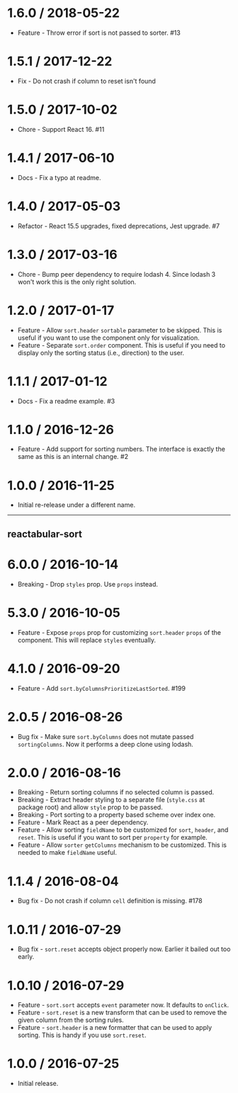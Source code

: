 1.6.0 / 2018-05-22
==================

  * Feature - Throw error if sort is not passed to sorter. #13

1.5.1 / 2017-12-22
==================

  * Fix - Do not crash if column to reset isn't found

1.5.0 / 2017-10-02
==================

  * Chore - Support React 16. #11

1.4.1 / 2017-06-10
==================

  * Docs - Fix a typo at readme.

1.4.0 / 2017-05-03
==================

  * Refactor - React 15.5 upgrades, fixed deprecations, Jest upgrade. #7

1.3.0 / 2017-03-16
==================

  * Chore - Bump peer dependency to require lodash 4. Since lodash 3 won't work this is the only right solution.

1.2.0 / 2017-01-17
==================

  * Feature - Allow `sort.header` `sortable` parameter to be skipped. This is useful if you want to use the component only for visualization.
  * Feature - Separate `sort.order` component. This is useful if you need to display only the sorting status (i.e., direction) to the user.

1.1.1 / 2017-01-12
==================

  * Docs - Fix a readme example. #3

1.1.0 / 2016-12-26
==================

  * Feature - Add support for sorting numbers. The interface is exactly the same as this is an internal change. #2

1.0.0 / 2016-11-25
==================

  * Initial re-release under a different name.

---

## reactabular-sort

6.0.0 / 2016-10-14
==================

  * Breaking - Drop `styles` prop. Use `props` instead.

5.3.0 / 2016-10-05
==================

  * Feature - Expose `props` prop for customizing `sort.header` `props` of the component. This will replace `styles` eventually.

4.1.0 / 2016-09-20
==================

  * Feature - Add `sort.byColumnsPrioritizeLastSorted`. #199

2.0.5 / 2016-08-26
==================

  * Bug fix - Make sure `sort.byColumns` does not mutate passed `sortingColumns`. Now it performs a deep clone using lodash.

2.0.0 / 2016-08-16
==================

  * Breaking - Return sorting columns if no selected column is passed.
  * Breaking - Extract header styling to a separate file (`style.css` at package root) and allow `style` prop to be passed.
  * Breaking - Port sorting to a property based scheme over index one.
  * Feature - Mark React as a peer dependency.
  * Feature - Allow sorting `fieldName` to be customized for `sort`, `header`, and `reset`. This is useful if you want to sort per `property` for example.
  * Feature - Allow `sorter` `getColumns` mechanism to be customized. This is needed to make `fieldName` useful.

1.1.4 / 2016-08-04
==================

  * Bug fix - Do not crash if column `cell` definition is missing. #178

1.0.11 / 2016-07-29
===================

  * Bug fix - `sort.reset` accepts object properly now. Earlier it bailed out too early.

1.0.10 / 2016-07-29
===================

  * Feature - `sort.sort` accepts `event` parameter now. It defaults to `onClick`.
  * Feature - `sort.reset` is a new transform that can be used to remove the given column from the sorting rules.
  * Feature - `sort.header` is a new formatter that can be used to apply sorting. This is handy if you use `sort.reset`.

1.0.0 / 2016-07-25
==================

  * Initial release.
